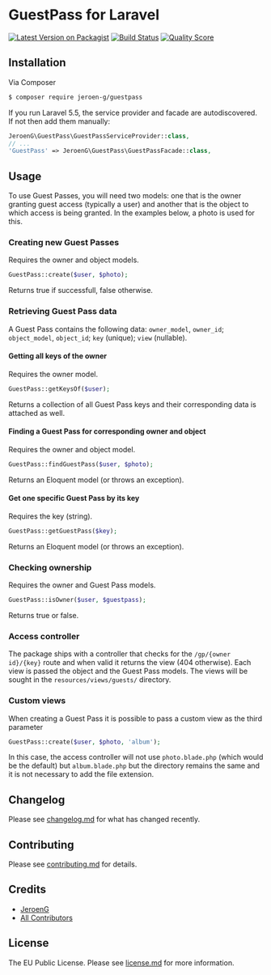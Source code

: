 # GuestPass for Laravel

[![Latest Version on Packagist][ico-version]][link-packagist]
[![Build Status][ico-travis]][link-travis]
[![Quality Score][ico-code-quality]][link-code-quality]

## Installation

Via Composer

``` bash
$ composer require jeroen-g/guestpass
```

If you run Laravel 5.5, the service provider and facade are autodiscovered. If not then add them manually:

```php
JeroenG\GuestPass\GuestPassServiceProvider::class,
// ...
'GuestPass' => JeroenG\GuestPass\GuestPassFacade::class,
```

## Usage

To use Guest Passes, you will need two models: one that is the owner granting guest access (typically a user) and another that is the object to which access is being granted. In the examples below, a photo is used for this.

### Creating new Guest Passes

Requires the owner and object models.
```php
GuestPass::create($user, $photo);
```
Returns true if successfull, false otherwise.

### Retrieving Guest Pass data

A Guest Pass contains the following data: `owner_model`, `owner_id`; `object_model`, `object_id`; `key` (unique); `view` (nullable).

#### Getting all keys of the owner
Requires the owner model.
```php
GuestPass::getKeysOf($user);
```
Returns a collection of all Guest Pass keys and their corresponding data is attached as well.

#### Finding a Guest Pass for corresponding owner and object
Requires the owner and object model.
```php
GuestPass::findGuestPass($user, $photo);
```
Returns an Eloquent model (or throws an exception).

#### Get one specific Guest Pass by its key
Requires the key (string).
```php
GuestPass::getGuestPass($key);
```
Returns an Eloquent model (or throws an exception).

### Checking ownership
Requires the owner and Guest Pass models.
```php
GuestPass::isOwner($user, $guestpass);
```
Returns true or false.

### Access controller

The package ships with a controller that checks for the `/gp/{owner id}/{key}` route and when valid it returns the view (404 otherwise). Each view is passed the object and the Guest Pass models.
The views will be sought in the `resources/views/guests/` directory.

### Custom views

When creating a Guest Pass it is possible to pass a custom view as the third parameter
```php
GuestPass::create($user, $photo, 'album');
```
In this case, the access controller will not use `photo.blade.php` (which would be the default) but `album.blade.php` but the directory remains the same and it is not necessary to add the file extension.

## Changelog

Please see [changelog.md](changelog.md) for what has changed recently.

## Contributing

Please see [contributing.md](contributing.md) for details.

## Credits

- [JeroenG][link-author]
- [All Contributors][link-contributors]

## License

The EU Public License. Please see [license.md](license.md) for more information.

[ico-version]: https://img.shields.io/packagist/v/Jeroen-G/GuestPass.svg?style=flat-square
[ico-travis]: https://img.shields.io/travis/Jeroen-G/GuestPass/master.svg?style=flat-square
[ico-code-quality]: https://img.shields.io/scrutinizer/g/Jeroen-G/GuestPass.svg?style=flat-square

[link-packagist]: https://packagist.org/packages/Jeroen-G/GuestPass
[link-travis]: https://travis-ci.org/Jeroen-G/GuestPass
[link-code-quality]: https://scrutinizer-ci.com/g/Jeroen-G/GuestPass
[link-author]: https://github.com/:author_username
[link-contributors]: ../../contributors
